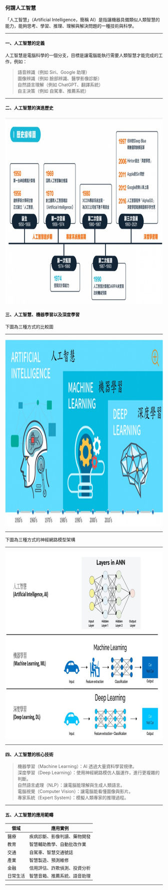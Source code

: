 ### 何謂人工智慧
「人工智慧」（Artificial Intelligence，簡稱 AI）是指讓機器具備類似人類智慧的能力，能夠思考、學習、推理、理解與解決問題的一種技術與科學。

<hr>

#### 一、人工智慧的定義 <br>
人工智慧是電腦科學的一個分支，目標是讓電腦能執行需要人類智慧才能完成的工作，例如：<br>
> 語音辨識（例如 Siri、Google 助理） <br>
> 圖像辨識（例如 臉部辨識、醫學影像診斷） <br>
> 自然語言理解（例如 ChatGPT、翻譯系統）<br>
> 自主決策（例如 自駕車、推薦系統）<br>
 
<hr>

#### 二、人工智慧的演進歷史 <br>
<img src="history.jpg"  width=800 height=600  /><br>

#### 三、人工智慧、機器學習以及深度學習 <br>
下圖為三種方式的比較圖<br>

<hr>

<img src="compare.jpg" width=800 height=600 /><br>

<hr>

下圖為三種方式的神經網路模型架構<br>

<hr>

<img src="structure.jpg"  width=800 height=600  />

<hr>

#### 四、人工智慧的核心技術 <br>
> 機器學習（Machine Learning）：AI 透過大量資料學習規律。 <br>
> 深度學習（Deep Learning）：使用神經網路模仿人腦運作，進行更複雜的判斷。 <br>
> 自然語言處理（NLP）：讓電腦能理解與生成人類語言。 <br>
> 電腦視覺（Computer Vision）：讓電腦能看懂圖像與影片。 <br>
> 專家系統（Expert System）：模擬人類專家的推理過程。 <br>

<hr>

#### 五、人工智慧的應用範疇
| 領域	| 應用實例 |
|-------|----------|
|醫療	| 疾病診斷、影像判讀、藥物開發 |
|教育	| 智慧輔助教學、自動批改作業 |
|交通	| 自駕車、智慧交通號誌 |
|產業	| 智慧製造、預測維修 |
|金融	| 信用評估、詐欺偵測、投資分析|
|日常生活	|智慧音箱、推薦系統、語音助理|

<hr>



